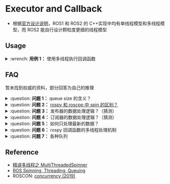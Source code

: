 # Executor and Callback

- 根据[官方设计说明](http://design.ros2.org/articles/changes.html)，ROS1 和 ROS2 的 C++实现中均有单线程模型和多线程模型，而 ROS2 能自行设计颗粒度更细的线程模型

## Usage

<details>
    <summary>:wrench: <b>用例 1：</b>
        使用多线程执行回调函数
    </summary>

<!-- tabs:start -->

#### **ROS1**

- （`multi-single`）**多线程**执行**多个**不同的回调函数（比如同时执行`A`，`B`两个回调函数）

```cpp
// 方案一：
ros::MultiThreadedSpinner spinner(4); // Use 4 threads
spinner.spin(); // spin() will not return until the node has been shutdown

// 方案二：（颗粒度更细，需要自行控制开关 start/stop）
ros::AsyncSpinner spinner(4); // Use 4 threads
spinner.start();
ros::waitForShutdown();
```

- （`multi-single`）**多线程**执行**多个**相同的回调函数（比如同时执行两个`A`回调函数）

```cpp
void ChatterCallback(const std_msgs::String::ConstPtr &msg) {
  ROS_INFO(" I heard: [%s]", msg->data.c_str());
  std::this_thread::sleep_for(0.02s);
}

int main(int argc, char **argv) {
  ros::init(argc, argv, "listener");
  ros::NodeHandle n;
  
    // 默认情况下是对相同的回调函数上互斥锁而不能同时执行
  ros::SubscribeOptions ops;
  ops.template init<std_msgs::String>("chatter", 1, ChatterCallback);
  ops.allow_concurrent_callbacks = true;
  ros::Subscriber sub1 = n.subscribe(ops);
    
  ros::MultiThreadedSpinner spinner(2);
  spinner.spin();
  return 0;
}
```

#### **ROS2**

（[Callback Group](https://docs.ros.org/en/humble/How-To-Guides/Using-callback-groups.html#about-callbacks)）订阅器的回调函数若没有指定 group 的从属，则使用默认的 callback group（`Mutually Exclusive Callback Group`）

```cpp
// 创建 option->配置 callback group
rclcpp::SubscriptionOptions options;
options.callback_group = this->create_callback_group(rclcpp::CallbackGroupType::MutuallyExclusive);
my_subscription = this->create_subscription<Int32>("/topic", rclcpp::SensorDataQoS(), callback, options);
```

<!-- tabs:end -->

</details>

## FAQ

暂未找到权威的资料，部分回答为自己的推理

<details>
    <summary>:question: <b>问题 1：</b>
        queue size 的含义？
    </summary>

`queue_size` 对应的是`publisher queue size`（待发布数据的缓存队列）和 `subscriber queue size`（待处理的接收数据的缓存队列）

</details>

<details>
    <summary>:question: <b>问题 2：</b>
        <a href="https://get-help.robotigniteacademy.com/t/what-is-rospy-spin-ros-spin-ros-spinonce-and-what-are-they-for/58">rospy 和 roscpp 中 spin 的区别？</a>
    </summary>

`rospy.spin()` 只是起阻塞作用（自旋锁/忙等），防止主进程结束；而`roscpp`中的 `spin` 和`spinonce`一方面起阻塞作用，另一方面用于触发回调函数的执行

</details>

<details>
    <summary>:question: <b>问题 3：</b>
        发布器的数据处理逻辑？（猜测）
    </summary>

调用`pubish()`时，发布器线程（`publisher thread`）会将相关的原始数据放到对应的发布器队列中（`publisher queue` ），如果队列已满则丢弃旧的数据；自旋线程（`spinner thread`）再根据发布器队列中对应的数据，对数据进行**序列化**和进行**发布**

</details>

<details>
    <summary>:question: <b>问题 4：</b>
        订阅器的数据处理逻辑？（猜测）
    </summary>

接收器线程（`receiver thread`）将接收到的**序列化**数据放到各自的订阅器队列中（`subscriber queue` ）中，如果队列已满则丢弃旧的数据；自旋线程（`spinner thread` ）根据订阅器队列中对应的数据，对数据进行反序列化和调用相关的回调函数

</details>

<details>
    <summary>:question: <b>问题 5：</b>
        如何只处理最新的数据？
    </summary>

在 ros 中，可能会遇到一些很耗时的操作，比如点云配准，图像特征提取。这样的话，回调函数的处理时间就会变得很长。如果发布端发布数据的频率高于订阅端处理的速度，同时订阅端没有限制地处理所有的数据的话，就会使订阅端一直处理较旧的数据。最终的数据和数据的处理之间的时延将会很高。希望处理最新的数据的话，就需要将发布器和订阅器的队列长度设置为 1。如下为图像处理时队列长度不为 1
的效果图（左为输出效果，右为输入图像，可看出有较大的时延）（实测：`inference`时间和`ros image`数据传输耗时为 ms 级别）

![img](https://natsu-akatsuki.oss-cn-guangzhou.aliyuncs.com/img/latency.gif)
</details>

<details>
    <summary>:question: <b>问题 6：</b>
        rospy 回调函数的多线程处理机制
    </summary>

``rospy`` 中处理回调函数时会派生出一个新的线程去执行（线程名与主题名相同）；如果有 n 个回调函数（处理的是不同的 topic）则会派生出 n 个线程；如果有回调函数处理的是相同 topic 则共用一个线程

![img](https://natsu-akatsuki.oss-cn-guangzhou.aliyuncs.com/img/rospy-cb-multithread.png)

</details>

<details>
    <summary>:question: <b>问题 7：</b>
        各种队列
    </summary>

|        类型        |                                                                                                                                                                       作用                                                                                                                                                                       |
|:----------------:|:----------------------------------------------------------------------------------------------------------------------------------------------------------------------------------------------------------------------------------------------------------------------------------------------------------------------------------------------:|
| subscriber queue | When new messages arrive, they are stored in a queue until ROS gets a chance to execute your callback function. This parameter establishes a maximum number of messages that ROS will store in that queue at one time. If new messages arrive when the queue is full, the oldest unprocessed messages will be dropped to make room. （估计暂未反序列化） |
| publisher queue  |                                                                               the publisher queue is another queue like callback queue, but the queue is for queuing published message which is filled every time ``publish()`` function is called. （估计暂未进行序列化）                                                                                |
|  callback queue  |                                                                                                                                                                       —                                                                                                                                                                        |

</details>

## Reference

- [精讲多线程之 MultiThreadedSpinner](https://zhuanlan.zhihu.com/p/375418691)
- [ROS Spinning, Threading, Queuing](https://levelup.gitconnected.com/ros-spinning-threading-queuing-aac9c0a793f)
- ROSCON: [concurrency (2019)](https://roscon.ros.org/2019/talks/roscon2019_concurrency.pdf)
